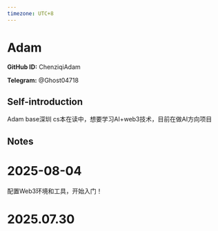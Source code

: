 ```yaml
---
timezone: UTC+8
---
```


# Adam

**GitHub ID:** ChenziqiAdam

**Telegram:** @Ghost04718

## Self-introduction

Adam base深圳 cs本在读中，想要学习AI+web3技术，目前在做AI方向项目

## Notes

<!-- Content_START -->
# 2025-08-04

配置Web3环境和工具，开始入门！


# 2025.07.30


<!-- Content_END -->

